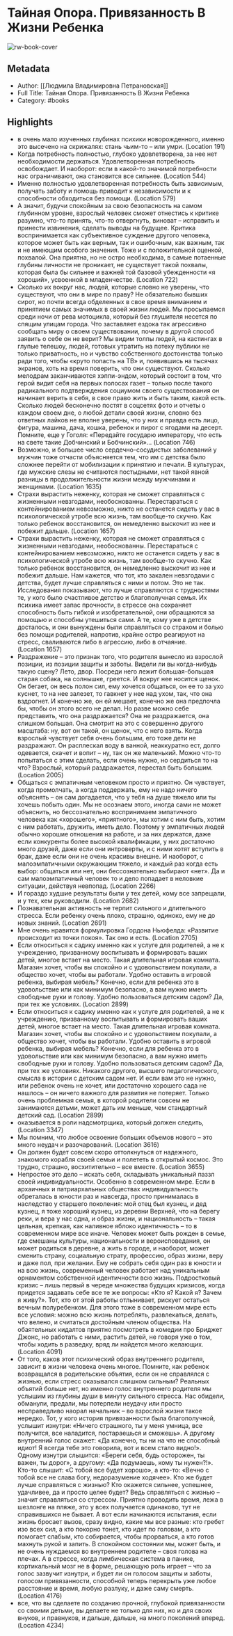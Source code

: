 # Тайная Опора. Привязанность В Жизни Ребенка

![rw-book-cover](https://readwise-assets.s3.amazonaws.com/static/images/default-book-icon-2.dae1dc4d332b.png)

## Metadata
- Author: [[Людмила Владимировна Петрановская]]
- Full Title: Тайная Опора. Привязанность В Жизни Ребенка
- Category: #books

## Highlights
- в очень мало изученных глубинах психики новорожденного, именно это высечено на скрижалях: стань чьим-то – или умри. (Location 191)
- Когда потребность полностью, глубоко удовлетворена, за нее нет необходимости держаться. Удовлетворенная потребность освобождает. И наоборот: если в какой-то значимой потребности нас ограничивают, она становится все сильнее. (Location 544)
- Именно полностью удовлетворенная потребность быть зависимым, получать заботу и помощь приводит к независимости и к способности обходиться без помощи. (Location 579)
- А значит, будучи спокойным за свою безопасность на самом глубинном уровне, взрослый человек сможет отнестись к критике разумно, что-то принять, что-то отвергнуть, виноват – исправить и принести извинения, сделать выводы на будущее. Критика воспринимается как субъективное суждение другого человека, которое может быть как верным, так и ошибочным, как важным, так и не имеющим особого значения. Тоже и с положительной оценкой, похвалой. Она приятна, но не остро необходима, в самые потаенные глубины личности не проникает, не существует такой похвалы, которая была бы сильнее и важней той базовой убежденности «я хороший», усвоенной в младенчестве. (Location 722)
- Сколько их вокруг нас, людей, которые словно не уверены, что существуют, что они в мире по праву? Не обязательно бывших сирот, но почти всегда обделенных в свое время вниманием и принятием самых значимых в своей жизни людей. Мы просыпаемся среди ночи от рева мотоцикла, который без глушителя несется по спящим улицам города. Что заставляет ездока так агрессивно сообщать миру о своем существовании, почему в другой способ заявить о себе он не верит? Мы видим толпы людей, на кастингах в глупые телешоу, людей, готовых утратить на потеху публики не только приватность, но и чувство собственного достоинства только ради того, чтобы «круто попасть на ТВ» и, появившись на тысячах экранов, хоть на время поверить, что они существуют. Сколько мелодрам заканчиваются хэппи-эндом, который состоит в том, что герой видит себя на первых полосах газет – только после такого радикального подтверждения социумом своего существования он начинает верить в себя, в свое право жить и быть таким, какой есть. Сколько людей бесконечно постят в соцсетях фото и отчеты о каждом своем дне, о любой детали своей жизни, словно без ответных лайков не вполне уверены, что у них и правда есть лицо, фигура, машина, дача, кошка, ребенок и пирог с ягодами на десерт. Помните, еще у Гоголя: «Передайте государю императору, что есть на свете такие Добчинский и Бобчинский»… (Location 746)
- Возможно, и большее число сердечно-сосудистых заболеваний у мужчин тоже отчасти объясняется тем, что им с детства было сложнее перейти от мобилизации к принятию и печали. В культурах, где мужские слезы не считаются постыдными, нет такой явной разницы в продолжительности жизни между мужчинами и женщинами. (Location 1635)
- Страхи вырастить неженку, которая не сможет справляться с жизненными невзгодами, необоснованны. Перестараться с контейнированием невозможно, никто не останется сидеть у вас в психологической утробе всю жизнь, там вообще-то скучно. Как только ребенок восстановится, он немедленно выскочит из нее и побежит дальше. (Location 1657)
- Страхи вырастить неженку, которая не сможет справляться с жизненными невзгодами, необоснованны. Перестараться с контейнированием невозможно, никто не останется сидеть у вас в психологической утробе всю жизнь, там вообще-то скучно. Как только ребенок восстановится, он немедленно выскочит из нее и побежит дальше. Нам кажется, что тот, кто закален невзгодами с детства, будет лучше справляться с ними и потом. Это не так. Исследования показывают, что лучше справляются с трудностями те, у кого было счастливое детство и благополучная семья. Их психика имеет запас прочности, в стрессе она сохраняет способность быть гибкой и изобретательной, они обращаются за помощью и способны утешиться сами. А те, кому уже в детстве досталось, и они вынуждены были справляться со страхом и болью без помощи родителей, напротив, крайне остро реагируют на стресс, сваливаются либо в агрессию, либо в отчаяние. (Location 1657)
- Раздражение – это признак того, что родителя вынесло из взрослой позиции, из позиции защиты и заботы. Видели ли вы когда-нибудь такую сцену? Лето, двор. Посреди него лежит большая-большая старая собака, на солнышке, греется. И вокруг нее носится щенок. Он бегает, он весь полон сил, ему хочется общаться, он ее то за ухо куснет, то на нее залезет, то гавкнет у нее над ухом, так, что она вздрогнет. И конечно же, он ей мешает, конечно же она предпочла бы, чтобы он этого всего не делал. Но разве можно себе представить, что она раздражается? Она не раздражается, она слишком большая. Она смотрит на это с совершенно другого масштаба: ну, вот он такой, он щенок, что с него взять. Когда взрослый чувствует себя очень большим, его тоже дети не раздражают. Он расплескал воду в ванной, неаккуратно ест, долго одевается, скачет и вопит – ну, так он же маленький. Можно что-то попытаться с этим сделать, если очень нужно, но сердиться то на что? Взрослый, который раздражается, перестал быть большим. (Location 2005)
- Общаться с эмпатичным человеком просто и приятно. Он чувствует, когда промолчать, а когда поддержать, ему не надо ничего объяснять – он сам догадается, что у тебя на душе тяжело или ты хочешь побыть один. Мы не осознаем этого, иногда сами не может объяснить, но бессознательно воспринимаем эмпатичного человека как «хорошего», «приятного», мы хотим с ним быть, хотим с ним работать, дружить, иметь дело. Поэтому у эмпатичных людей обычно хорошие отношения на работе, и за них держатся, даже если конкуренты более высокой квалификации, у них достаточно много друзей, даже если они интроверты, и с ними хотят вступить в брак, даже если они не очень красивы внешне. И наоборот, с малоэмпатичными окружающим тяжело, и каждый раз когда есть выбор: общаться или нет, они бессознательно выбирают «нет». Да и сам малоэмпатичный человек то и дело попадает в неловкие ситуации, действуя невпопад. (Location 2266)
- И гораздо худшие результаты были у тех детей, кому все запрещали, и у тех, кем руководили. (Location 2682)
- Познавательная активность не терпит сильного и длительного стресса. Если ребенку очень плохо, страшно, одиноко, ему не до новых знаний. (Location 2691)
- Мне очень нравится формулировка Гордона Ньюфелда: «Развитие происходит из точки покоя». Так оно и есть. (Location 2705)
- Если относиться к садику именно как к услуге для родителей, а не к учреждению, призванному воспитывать и формировать ваших детей, многое встает на место. Такая длительная игровая комната. Магазин хочет, чтобы вы спокойно и с удовольствием покупали, а общество хочет, чтобы вы работали. Удобно оставить в игровой ребенка, выбирая мебель? Конечно, если для ребенка это в удовольствие или как минимум безопасно, а вам нужно иметь свободные руки и голову. Удобно пользоваться детским садом? Да, при тех же условиях. (Location 2899)
- Если относиться к садику именно как к услуге для родителей, а не к учреждению, призванному воспитывать и формировать ваших детей, многое встает на место. Такая длительная игровая комната. Магазин хочет, чтобы вы спокойно и с удовольствием покупали, а общество хочет, чтобы вы работали. Удобно оставить в игровой ребенка, выбирая мебель? Конечно, если для ребенка это в удовольствие или как минимум безопасно, а вам нужно иметь свободные руки и голову. Удобно пользоваться детским садом? Да, при тех же условиях. Никакого другого, высшего педагогического, смысла в истории с детским садом нет. И если вам это не нужно, или ребенок очень не хочет, или достаточно хорошего сада не нашлось – он ничего важного для развития не потеряет. Только очень проблемная семья, в которой родители совсем не занимаются детьми, может дать им меньше, чем стандартный детский сад. (Location 2899)
- оказывается в роли надсмотрщика, который должен следить, (Location 3347)
- Мы помним, что любое освоение больших объемов нового – это много неудач и разочарований. (Location 3616)
- Он должен будет совсем скоро оттолкнуться от надежного, знакомого корабля своей семьи и полететь в открытый космос. Это трудно, страшно, восхитительно – все вместе. (Location 3655)
- Непростое это дело – искать себя, складывать уникальный паззл своей индивидуальности. Особенно в современном мире. Если в архаичных и патриархальных обществах индивидуальность обреталась в юности раз и навсегда, просто принималась в наследство у старшего поколения: мой отец был кузнец, и дед кузнец, я тоже хороший кузнец, из деревни Верхней, что на берегу реки, и вера у нас одна, и образ жизни, и национальность – такая цельная, крепкая, как наливное яблоко идентичность – то в современном мире все иначе. Человек может быть рожден в семье, где смешаны культуры, национальности и вероисповедания, он может родиться в деревне, а жить в городе, и наоборот, может сменить страну, социальную страту, профессию, образ жизни, веру и даже пол, при желании. Ему не собрать себя один раз в юности и на всю жизнь, современный человек работает над уникальным орнаментом собственной идентичности всю жизнь. Подростковый кризис – лишь первый в череде множества будущих кризисов, когда придется задавать себе все те же вопросы: «Кто я? Какой я? Зачем я живу?». Тот, кто от этой работы отлынивает, рискует остаться вечным полуребенком. Для этого тоже в современном мире есть все условия: можно всю жизнь потреблять, развлекаться, делать, что велено, и считаться достойным членом общества. На обаятельных кидалтов приятно посмотреть в комедии про Бриджет Джонс, но работать с ними, растить детей, не говоря уже о том, чтобы ходить в разведку, вряд ли найдется много желающих. (Location 4091)
- От того, каков этот психический образ внутреннего родителя, зависит в жизни человека очень многое. Помните, как ребенок возвращался в родительские объятия, если он не справлялся с жизнью, если стресс оказывался слишком сильным? Реальных объятий больше нет, но именно голос внутреннего родителя мы услышим из глубины души в минуту сильного стресса. Нас обидели, обманули, предали, мы потерпели неудачу или просто несправедливо наорал начальник – во взрослой жизни такое нередко. Тот, у кого история привязанности была благополучной, услышит изнутри: «Ничего страшного, ты у меня умница, все получится, все наладится, постараешься и сможешь». А другому внутренний голос скажет: «Да конечно, ты ни на что не способный идиот! Я всегда тебе это говорила, вот и всем стало видно!». Одному изнутри слышится: «Береги себя, будь осторожен, ты важен, ты дорог», а другому: «Да подумаешь, кому ты нужен?!». Кто-то слышит: «С тобой все будет хорошо», а кто-то: «Вечно с тобой все не слава богу, недоразумение ходячее». Кто же будет лучше справляться с жизнью? Кто окажется сильнее, успешнее, удачливее, да и просто целее будет? Ведь справляться с жизнью – значит справляться со стрессом. Приятно проводить время, лежа в шезлонге на пляже, это у всех получается одинаково, тут не справившихся не бывает. А вот если начинаются испытания, если жизнь бросает вызов, сразу видно, какие мы все разные: кто гребет изо всех сил, а кто покорно тонет, кто идет по головам, а кто помогает слабым, кто собирается, чтобы прорваться, а кто готов махнуть рукой и запить. В спокойном состоянии мы, может быть, и не очень нуждаемся во внутреннем родителе – своя голова на плечах. А в стрессе, когда лимбическая система в панике, кортикальный мозг не в форме, решающую роль играет – что за голос зазвучит изнутри, и будет ли он голосом защиты и заботы, голосом привязанности, способной теперь перекрыть уже любое расстояние и время, любую разлуку, и даже саму смерть. (Location 4176)
- все, что вы сделаете по созданию прочной, глубокой привязанности со своими детьми, вы делаете не только для них, но и для своих внуков, и правнуков, и дальше, дальше, на много поколений вперед. (Location 4234)
